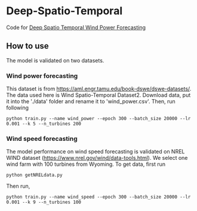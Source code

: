 # Deep-Spatio-Temporal
Code for [Deep Spatio Temporal Wind Power Forecasting](https://arxiv.org/abs/2109.14530)
## How to use
The model is validated on two datasets.
### Wind power forecasting 
This dataset is from https://aml.engr.tamu.edu/book-dswe/dswe-datasets/. The data used here is Wind Spatio-Temporal Dataset2. Download data, put it into the './data' folder and rename it to 'wind_power.csv'. Then, run following
```
python train.py --name wind_power --epoch 300 --batch_size 20000 --lr 0.001 --k 5 --n_turbines 200
```

### Wind speed forecasting
The model performance on wind speed forecasting is validated on NREL WIND dataset (https://www.nrel.gov/wind/data-tools.html). We select one wind farm with 100 turbines from Wyoming. To get data, first run
```
python getNRELdata.py
```
Then run,
```
python train.py --name wind_speed --epoch 300 --batch_size 20000 --lr 0.001 --k 9 --n_turbines 100
```
